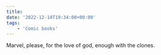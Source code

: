 ```yaml
---
title:
date: '2022-12-14T19:34:00+00:00'
tags:
    - 'Comic books'
---
```


Marvel, please, for the love of god, enough with the clones.
